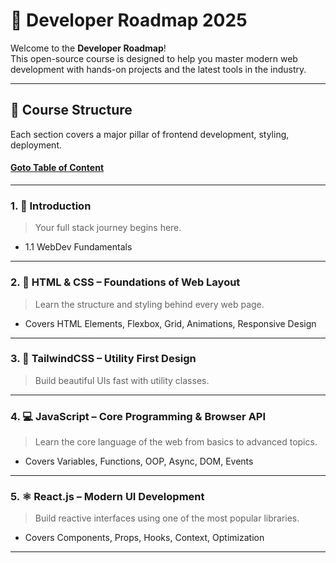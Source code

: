 # 🚀  Developer Roadmap 2025

Welcome to the **Developer Roadmap**!  
This open-source course is designed to help you master modern  web development with hands-on projects and the latest tools in the industry.

---

## 🧭 Course Structure

Each section covers a major pillar of frontend development,  styling, deployment.

#### [Goto Table of Content](./toc.md)

---

### 1. 📘 Introduction
> Your full stack journey begins here.

- 1.1 WebDev Fundamentals

---
### 2. 🎨 HTML & CSS – Foundations of Web Layout
> Learn the structure and styling behind every web page.

- Covers HTML Elements, Flexbox, Grid, Animations, Responsive Design

----

### 3. 🌈 TailwindCSS – Utility First Design
> Build beautiful UIs fast with utility classes.

----

### 4. 💻 JavaScript – Core Programming & Browser API
> Learn the core language of the web from basics to advanced topics.

- Covers Variables, Functions, OOP, Async, DOM, Events

---

### 5. ⚛️ React.js – Modern UI Development
> Build reactive interfaces using one of the most popular libraries.

- Covers Components, Props, Hooks, Context, Optimization

---
